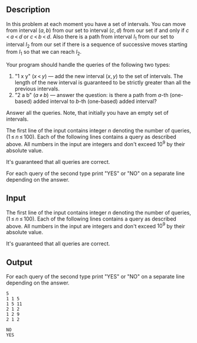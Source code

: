 ## Description

<div><p>In this problem at each moment you have a set of intervals. You can move from interval <span class="tex-span">(<i>a</i>, <i>b</i>)</span> from our set to interval <span class="tex-span">(<i>c</i>, <i>d</i>)</span> from our set if and only if <span class="tex-span"><i>c</i> &lt; <i>a</i> &lt; <i>d</i></span> <span class="tex-font-style-bf">or</span> <span class="tex-span"><i>c</i> &lt; <i>b</i> &lt; <i>d</i></span>. Also there is a path from interval <span class="tex-span"><i>I</i><sub class="lower-index">1</sub></span> from our set to interval <span class="tex-span"><i>I</i><sub class="lower-index">2</sub></span> from our set if there is a sequence of successive moves starting from <span class="tex-span"><i>I</i><sub class="lower-index">1</sub></span> so that we can reach <span class="tex-span"><i>I</i><sub class="lower-index">2</sub></span>.</p><p>Your program should handle the queries of the following two types:</p><ol> <li> "<span class="tex-font-style-tt">1 x y</span>" <span class="tex-span">(<i>x</i> &lt; <i>y</i>)</span> — add the new interval <span class="tex-span">(<i>x</i>, <i>y</i>)</span> to the set of intervals. The length of the new interval is guaranteed to be strictly greater than all the previous intervals.</li><li> "<span class="tex-font-style-tt">2 a b</span>" <span class="tex-span">(<i>a</i> ≠ <i>b</i>)</span> — answer the question: is there a path from <span class="tex-span"><i>a</i></span>-th (one-based) added interval to <span class="tex-span"><i>b</i></span>-th (one-based) added interval? </li></ol><p>Answer all the queries. Note, that initially you have an empty set of intervals.</p></div><div class="input-specification"><p>The first line of the input contains integer <span class="tex-span"><i>n</i></span> denoting the number of queries, <span class="tex-span">(1 ≤ <i>n</i> ≤ 100)</span>. Each of the following lines contains a query as described above. All numbers in the input are integers and don't exceed <span class="tex-span">10<sup class="upper-index">9</sup></span> by their absolute value.</p><p>It's guaranteed that all queries are correct.</p></div><div class="output-specification"><p>For each query of the second type print "<span class="tex-font-style-tt">YES</span>" or "<span class="tex-font-style-tt">NO</span>" on a separate line depending on the answer.</p></div>

## Input

<p>The first line of the input contains integer <span class="tex-span"><i>n</i></span> denoting the number of queries, <span class="tex-span">(1 ≤ <i>n</i> ≤ 100)</span>. Each of the following lines contains a query as described above. All numbers in the input are integers and don't exceed <span class="tex-span">10<sup class="upper-index">9</sup></span> by their absolute value.</p><p>It's guaranteed that all queries are correct.</p>

## Output

<p>For each query of the second type print "<span class="tex-font-style-tt">YES</span>" or "<span class="tex-font-style-tt">NO</span>" on a separate line depending on the answer.</p>





```input1
5
1 1 5
1 5 11
2 1 2
1 2 9
2 1 2

```




```output1
NO
YES

```


